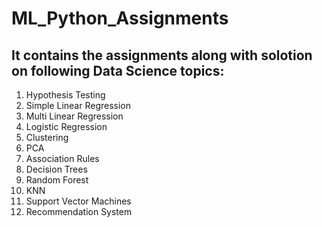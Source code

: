 # ML_Python_Assignments
## It contains the assignments along with solotion on following Data Science topics:
1. Hypothesis Testing
2. Simple Linear Regression
3. Multi Linear Regression
4. Logistic Regression
5. Clustering
6. PCA
7. Association Rules
8. Decision Trees
9. Random Forest
10. KNN
11. Support Vector Machines
12. Recommendation System
